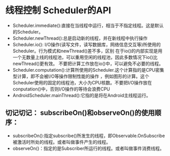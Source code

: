 #  线程控制 Scheduler的API

*  Scheduler.immediate():直接在当线程中运行，相当于不指定线程。这是默认的Scheduler。
* Scheduler.newThread():总是启动新的线程，并在新线程中执行操作
* Scheduler.io(): I/O操作(读写文件，读写数据库，网络信息交互等)所使用的Scheduler。行为模式和newThread()差不多，区别
在于io()的内部实现是用一个无数量上线的线程池，可以重用空闲的线程池，因此多数情况下io()比newThread()更有效。
不要把计算工作放在io()中，可以避免不必要的线程。
* Scheduler.computation():计算所使用的Scheduler.这个计算指的是CPU密集型计算，即不会被I/O等操作限制性能的操作
，例如图形的计算。这个Scheduler使用的固定的线程池，大小为CPU核数。不要把I/O操作放在conputation()中，否则I/O操作的等待会浪费CPU
* AndroidScheduler.mainThread():它指的是将在Android主线程运行。

## 切记切记： subscribeOn()和observeOn()的使用顺序：
*   subscribeOn():指定subscribe()所发生的线程，即Observable.OnSubscribe被激活时所处的线程。或者叫做事件产生的线程。
*   observeOn()：指定的是Subscriber所运行的线程。或者叫做事件消费线程。